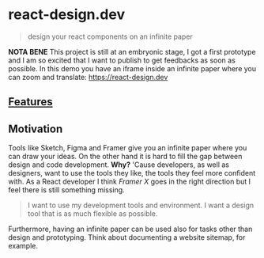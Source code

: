 # react-design.dev

> design your react components on an infinite paper

**NOTA BENE** This project is still at an embryonic stage, I got a first prototype and I am so excited that I want to publish to get feedbacks as soon as possible. In this demo you have an iframe inside an infinite paper where you can zoom and translate: https://react-design.dev

## [Features](https://github.com/fibo/react-design/projects/1)

## Motivation

Tools like Sketch, Figma and Framer give you an infinite paper where you can draw your ideas.
On the other hand it is hard to fill the gap between design and code development.
**Why?**
'Cause developers, as well as designers, want to use the tools they like, the tools they feel more confident with.
As a React developer I think *Framer X* goes in the right direction but I feel there is still something missing.

> I want to use my development tools and environment.
> I want a design tool that is as much flexible as possible.

Furthermore, having an infinite paper can be used also for tasks other than design and prototyping. Think about documenting a website sitemap, for example.

